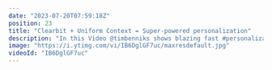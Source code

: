 ```yaml
---
date: "2023-07-20T07:59:18Z"
position: 23
title: "Clearbit + Uniform Context = Super-powered personalization"
description: "In this Video @timbenniks shows blazing fast #personalization with Uniform and Clearbit on his #jamstack site. \n\nUniform Context delivers sophisticated personalization without sacrificing page performance or scalability. Couple this with Clearbit, the leading data activation platform, and you get magic.\n\nWant to know more? Join the Uniform discord here: https://uniform.to/discord"
image: "https://i.ytimg.com/vi/IB6DglGF7uc/maxresdefault.jpg"
videoId: "IB6DglGF7uc"
---
```



